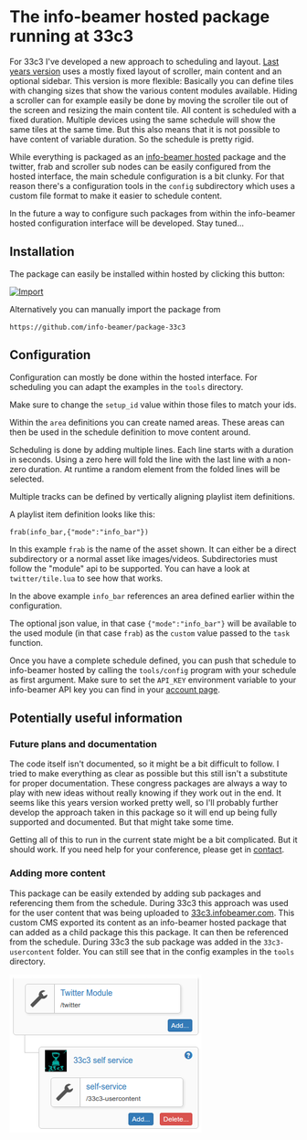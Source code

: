 # The info-beamer hosted package running at 33c3

For 33c3 I've developed a new approach to scheduling
and layout. [Last years version](https://github.com/info-beamer/package-32c3-screens)
uses a mostly fixed layout of scroller, main content and an
optional sidebar. This version is more flexible: Basically
you can define tiles with changing sizes that show the
various content modules available. Hiding a scroller can
for example easily be done by moving the scroller tile out of
the screen and resizing the main content tile. All content
is scheduled with a fixed duration. Multiple devices using
the same schedule will show the same tiles at the same time.
But this also means that it is not possible to have content
of variable duration. So the schedule is pretty rigid.

While everything is packaged as an
[info-beamer hosted](https://info-beamer.com/hosted)
package and the twitter, frab and scroller sub nodes
can be easily configured from the hosted interface,
the main schedule configuration is a bit clunky.
For that reason there's a configuration tools in
the `config` subdirectory which uses a custom
file format to make it easier to schedule content.

In the future a way to configure such packages from within
the info-beamer hosted configuration interface will be
developed. Stay tuned...

## Installation

The package can easily be installed within hosted by
clicking this button:

[![Import](https://cdn.infobeamer.com/s/img/import.png)](https://info-beamer.com/use?url=https://github.com/info-beamer/package-33c3)

Alternatively you can manually import the package from

```
https://github.com/info-beamer/package-33c3
```

## Configuration

Configuration can mostly be done within the hosted
interface. For scheduling you can adapt the examples in the
`tools` directory.

Make sure to change the `setup_id` value within those files
to match your ids.

Within the `area` definitions you can create named areas.
These areas can then be used in the schedule definition to
move content around.

Scheduling is done by adding multiple lines. Each line
starts with a duration in seconds. Using a zero here will
fold the line with the last line with a non-zero duration.
At runtime a random element from the folded lines will be
selected.

Multiple tracks can be defined by vertically aligning
playlist item definitions.

A playlist item definition looks like this:

```
frab(info_bar,{"mode":"info_bar"})
```

In this example `frab` is the name of the asset shown. It
can either be a direct subdirectory or a normal asset like
images/videos. Subdirectories must follow the "module" api
to be supported.  You can have a look at `twitter/tile.lua`
to see how that works.

In the above example `info_bar` references an area defined
earlier within the configuration.

The optional json value, in that case `{"mode":"info_bar"}`
will be available to the used module (in that case `frab`)
as the `custom` value passed to the `task` function.

Once you have a complete schedule defined, you can push that
schedule to info-beamer hosted by calling the `tools/config`
program with your schedule as first argument. Make sure to
set the `API_KEY` environment variable to your info-beamer
API key you can find in your [account page](https://info-beamer.com/account).

## Potentially useful information

### Future plans and documentation

The code itself isn't documented, so it might be a bit
difficult to follow. I tried to make everything as clear as
possible but this still isn't a substitute for proper
documentation. These congress packages are always a way to
play with new ideas without really knowing if they work out
in the end. It seems like this years version worked pretty
well, so I'll probably further develop the approach taken in
this package so it will end up being fully supported and
documented. But that might take some time.

Getting all of this to run in the current state might be
a bit complicated. But it should work. If you need help for
your conference, please get in
[contact](https://info-beamer.com/contact).

### Adding more content

This package can be easily extended by adding sub packages
and referencing them from the schedule. During 33c3 this
approach was used for the user content that was being
uploaded to
[33c3.infobeamer.com](https://github.com/info-beamer/33c3-cms).
This custom CMS exported its content as an info-beamer
hosted package that can added as a child package this this
package. It can then be referenced from the schedule.
During 33c3 the sub package was added in the
`33c3-usercontent` folder.  You can still see that in the
config examples in the `tools` directory.

![sub packages](tools/sub-package.png)
